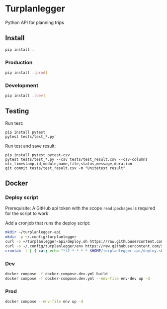 # Turplanlegger
Python API for planning trips

## Install
```bash
pip install .
```

### Production
```bash
pip install .[prod]
```

### Development
```bash
pip install .[dev]
```

## Testing
Run test:
```
pip install pytest
pytest tests/test_*.py`
```

Run test and save result:
```
pip install pytest pytest-csv
pytest tests/test_*.py --csv tests/test_result.csv --csv-columns utc_timestamp,id,module,name,file,status,message,duration
git commit tests/test_result.csv -m "Unitetest result"
```


## Docker

### Deploy script
Prerequisite: A GitHub api token with the scope `read:packages` is required for the script to work  

Add a cronjob that runs the deploy script:
```bash
mkdir ~/turplanlegger-api
mkdir -p ~/.config/turplanlegger
curl -o ~/turplanlegger-api/deploy.sh https://raw.githubusercontent.com/sixcare/turplanlegger-api/main/deploy/deploy.sh ~/turplanlegger-api/deploy.sh
curl -o ~/.config/turplanlegger/env https://raw.githubusercontent.com/sixcare/turplanlegger-api/main/deploy/env
crontab -l | { cat; echo "*/2 * * * * $HOME/turplanlegger-api/deploy.sh > /dev/null 2>&1"; } | crontab -
```

### Dev
```bash
docker compose -f docker-compose.dev.yml build
docker compose -f docker-compose.dev.yml --env-file env-dev up -d
```

### Prod
```bash
docker compose --env-file env up -d
```
